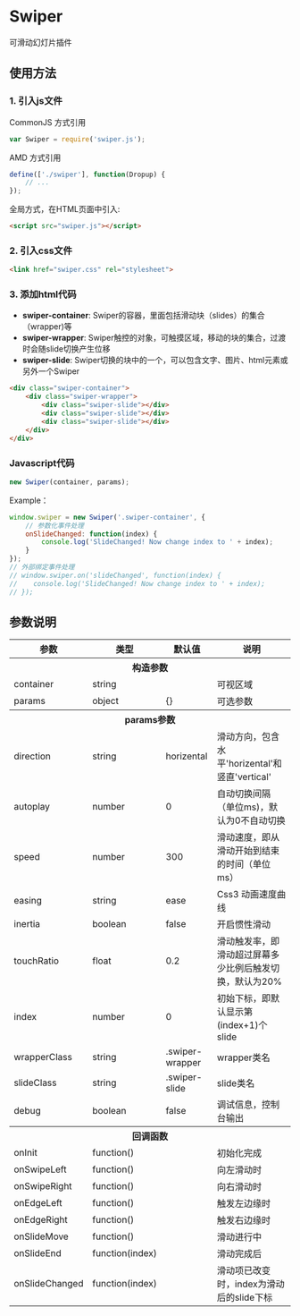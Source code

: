 # Swiper
可滑动幻灯片插件

## 使用方法

### 1. 引入js文件

CommonJS 方式引用
```js
var Swiper = require('swiper.js');
```

AMD 方式引用
```js
define(['./swiper'], function(Dropup) {
    // ...
});
```

全局方式，在HTML页面中引入:
```html
<script src="swiper.js"></script>
```

### 2. 引入css文件
```html
<link href="swiper.css" rel="stylesheet">
```
### 3. 添加html代码
* **swiper-container**: Swiper的容器，里面包括滑动块（slides）的集合（wrapper)等
* **swiper-wrapper**: Swiper触控的对象，可触摸区域，移动的块的集合，过渡时会随slide切换产生位移
* **swiper-slide**: Swiper切换的块中的一个，可以包含文字、图片、html元素或另外一个Swiper
```html
<div class="swiper-container">
    <div class="swiper-wrapper">
        <div class="swiper-slide"></div>
        <div class="swiper-slide"></div>
        <div class="swiper-slide"></div>
    </div>
</div>
```
### Javascript代码
```js
new Swiper(container, params);
```
Example：
```js
window.swiper = new Swiper('.swiper-container', {
    // 参数化事件处理
    onSlideChanged: function(index) {
        console.log('SlideChanged! Now change index to ' + index);
    }
});
// 外部绑定事件处理
// window.swiper.on('slideChanged', function(index) {
//    console.log('SlideChanged! Now change index to ' + index);
// });
```

## 参数说明
<table>
<thead>
<tr>
  <th>参数</th>
  <th>类型</th>
  <th>默认值</th>
  <th>说明</th>
</tr>
</thead>
<tbody>
<tr><th colspan="4">构造参数</th></tr>
<tr>
    <td>container</td>
    <td>string</td>
    <td></td>
    <td>可视区域</td>
</tr>
<tr>
    <td>params</td>
    <td>object</td>
    <td>{}</td>
    <td>可选参数</td>
</tr>
<tr>
  <th colspan="4">params参数</th>
</tr>
<tr>
    <td>direction</td>
    <td>string</td>
    <td>horizental</td>
    <td>滑动方向，包含水平'horizental'和竖直'vertical'</td>
</tr>
<tr>
    <td>autoplay</td>
    <td>number</td>
    <td>0</td>
    <td>自动切换间隔（单位ms)，默认为0不自动切换</td>
</tr>
<tr>
    <td>speed</td>
    <td>number</td>
    <td>300</td>
    <td>滑动速度，即从滑动开始到结束的时间（单位ms）</td>
</tr>
<tr>
    <td>easing</td>
    <td>string</td>
    <td>ease</td>
    <td>Css3 动画速度曲线</td>
</tr>
<tr>
    <td>inertia</td>
    <td>boolean</td>
    <td>false</td>
    <td>开启惯性滑动</td>
</tr>
<tr>
    <td>touchRatio</td>
    <td>float</td>
    <td>0.2</td>
    <td>滑动触发率，即滑动超过屏幕多少比例后触发切换，默认为20%</td>
</tr>
<tr>
    <td>index</td>
    <td>number</td>
    <td>0</td>
    <td>初始下标，即默认显示第(index+1)个slide</td>
</tr>
<tr>
    <td>wrapperClass</td>
    <td>string</td>
    <td>.swiper-wrapper</td>
    <td>wrapper类名</td>
</tr>
<tr>
    <td>slideClass</td>
    <td>string</td>
    <td>.swiper-slide</td>
    <td>slide类名</td>
</tr>
<tr>
    <td>debug</td>
    <td>boolean</td>
    <td>false</td>
    <td>调试信息，控制台输出</td>
</tr>
<tr><th colspan="4">回调函数</th></tr>
<tr>
    <td>onInit</td>
    <td>function()</td>
    <td></td>
    <td>初始化完成</td>
</tr>
<tr>
    <td>onSwipeLeft</td>
    <td>function()</td>
    <td></td>
    <td>向左滑动时</td>
</tr>
<tr>
    <td>onSwipeRight</td>
    <td>function()</td>
    <td></td>
    <td>向右滑动时</td>
</tr>
<tr>
    <td>onEdgeLeft</td>
    <td>function()</td>
    <td></td>
    <td>触发左边缘时</td>
</tr>
<tr>
    <td>onEdgeRight</td>
    <td>function()</td>
    <td></td>
    <td>触发右边缘时</td>
</tr>
<tr>
    <td>onSlideMove</td>
    <td>function()</td>
    <td></td>
    <td>滑动进行中</td>
</tr>
<tr>
    <td>onSlideEnd</td>
    <td>function(index)</td>
    <td></td>
    <td>滑动完成后</td>
</tr>
<tr>
    <td>onSlideChanged</td>
    <td>function(index)</td>
    <td></td>
    <td>滑动项已改变时，index为滑动后的slide下标</td>
</tr>
</tbody>
</table>

